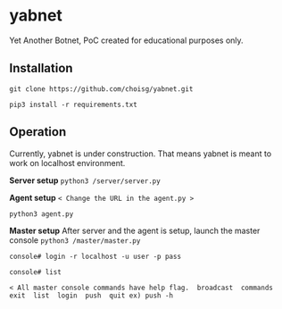 # yabnet
Yet Another Botnet, PoC created for educational purposes only.

## Installation 

`git clone https://github.com/choisg/yabnet.git`

`pip3 install -r requirements.txt`

## Operation 

Currently, yabnet is under construction. That means yabnet is meant to work on localhost environment.

**Server setup**
`python3 /server/server.py`

**Agent setup**
`< Change the URL in the agent.py >`

`python3 agent.py` 


**Master setup**
After server and the agent is setup, launch the master console 
`python3 /master/master.py`

`console# login -r localhost -u user -p pass`

`console# list` 

`< All master console commands have help flag. 
broadcast  commands  exit  list  login  push  quit
ex) push -h `

